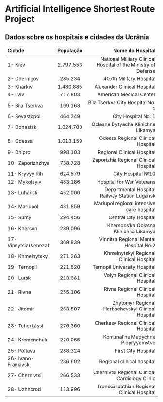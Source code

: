 # Artificial Intelligence Shortest Route Project

## Dados sobre os hospitais e cidades da Ucrânia
|   Cidade   |  População  |    Nome do Hospital   |
| :---       |     :---:   |          ---: |
| 1- Kiev  | 2.797.553     | National Military Clinical Hospital of the Ministry of Defense |
| 2- Chernigov  | 285.234     | 407th Military Hospital |
| 3- Kharkiv  | 1.430.885     | Alexander Clinical Hospital |
| 4- Lviv  | 717.803     | American Medical Center |
| 5- Bila Tserkva  | 199.163     | Bila Tserkva City Hospital No. 1 |
| 6- Sevastopol  | 464.349     | City Hospital No. 1 |
| 7- Donestsk  | 1.024.700     | Oblasna Dytyacha Klinichna Likarnya |
| 8- Odessa  | 1.013.159     | Odessa Regional Clinical Hospital |
| 9- Dnipro  | 998.103     | Regional Clinical Hospital |
| 10- Zaporizhzhya  | 738.728     | Zaporizhia Regional Clinical Hospital |
| 11- Kryvyy Rih  | 624.579     | City Hospital №10 |
| 12- Mykolayiv  | 483.186     | Hospital for War Veterans |
| 13- Luhansk  | 452.000     | Departmental Hospital Railway Station Lugansk |
| 14- Mariupol  | 431.859     | Mariupol regional intensive care hospital |
| 15- Sumy  | 294.456     | Central City Hospital |
| 16- Kherson  | 289.096     | Khersonsʹka Oblasna Klinichna Likarnya |
| 17- Vinnytsia(Veneza)  | 369.839     | Vinnitsa Regional Mental Hospital No.2 |
| 18- Khmelnytsky | 271.263 | Khmelnytskyi Regional Clinical Hospital |
| 19- Ternopil | 221.820 | Ternopil University Hospital |
| 20- Lutsk | 213.661 | Volyn Regional Clinical Hospital |
| 21- Rivne | 255.106 | Rivne Regional Clinical Hospital |
| 22- Jitomir | 263.507 | Zhytomyr Regional Herbachevskyi Clinical Hospital |
| 23- Tcherkássi | 276.360 | Cherkasy Regional Clinical Hospital |
| 24- Kremenchuk | 220.065 | Komunalʹne Medychne Pidpryyemstvo |
| 25- Poltava | 288.324 | First City Hospital |
| 26- Ivano-Frankivsk | 236.602 | Regional clinical hospital |
| 27- Chernivtsi | 266.533 | Chernivtsi Regional Clinical Cardiology Clinic |
| 28- Uzhhorod | 113.996  | Transcarpathian Regional Clinical Hospital |



